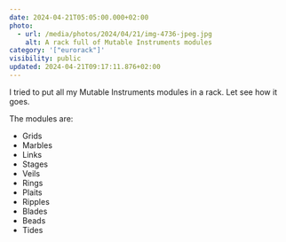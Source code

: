 ```yaml
---
date: 2024-04-21T05:05:00.000+02:00
photo:
  - url: /media/photos/2024/04/21/img-4736-jpeg.jpg
    alt: A rack full of Mutable Instruments modules
category: '["eurorack"]'
visibility: public
updated: 2024-04-21T09:17:11.876+02:00
---
```


I tried to put all my Mutable Instruments modules in a rack.
Let see how it goes.

The modules are:
- Grids
- Marbles
- Links
- Stages
- Veils
- Rings
- Plaits
- Ripples
- Blades
- Beads
- Tides
